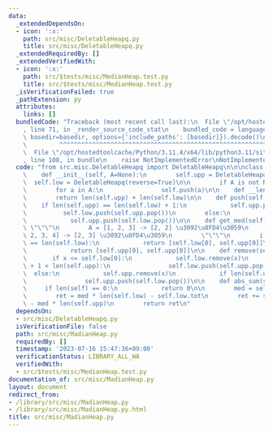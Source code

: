 ```yaml
---
data:
  _extendedDependsOn:
  - icon: ':x:'
    path: src/misc/DeletableHeapq.py
    title: src/misc/DeletableHeapq.py
  _extendedRequiredBy: []
  _extendedVerifiedWith:
  - icon: ':x:'
    path: src/$tests/misc/MedianHeap.test.py
    title: src/$tests/misc/MedianHeap.test.py
  _isVerificationFailed: true
  _pathExtension: py
  attributes:
    links: []
  bundledCode: "Traceback (most recent call last):\n  File \"/opt/hostedtoolcache/Python/3.11.4/x64/lib/python3.11/site-packages/onlinejudge_verify/documentation/build.py\"\
    , line 71, in _render_source_code_stat\n    bundled_code = language.bundle(stat.path,\
    \ basedir=basedir, options={'include_paths': [basedir]}).decode()\n          \
    \         ^^^^^^^^^^^^^^^^^^^^^^^^^^^^^^^^^^^^^^^^^^^^^^^^^^^^^^^^^^^^^^^^^^^^^^^^^^^^^^^^^\n\
    \  File \"/opt/hostedtoolcache/Python/3.11.4/x64/lib/python3.11/site-packages/onlinejudge_verify/languages/python.py\"\
    , line 108, in bundle\n    raise NotImplementedError\nNotImplementedError\n"
  code: "from src.misc.DeletableHeapq import DeletableHeapq\n\n\nclass MedianHeap:\n\
    \    def __init__(self, A=None):\n        self.upp = DeletableHeapq()\n      \
    \  self.low = DeletableHeapq(reverse=True)\n\n        if A is not None:\n    \
    \        for a in A:\n                self.push(a)\n\n    def __len__(self):\n\
    \        return len(self.upp) + len(self.low)\n\n    def push(self, x):\n    \
    \    if len(self.upp) == len(self.low) + 1:\n            self.upp.push(x)\n  \
    \          self.low.push(self.upp.pop())\n        else:\n            self.low.push(x)\n\
    \            self.upp.push(self.low.pop())\n\n    def get_med(self):\n       \
    \ \"\"\"\n        A = [1, 2, 3] -> [2, 2] \u3092\u8FD4\u3059\n        A = [1,\
    \ 2, 3, 4] -> [2, 3] \u3092\u8FD4\u3059\n        \"\"\"\n        if len(self.upp)\
    \ == len(self.low):\n            return [self.low[0], self.upp[0]]\n        else:\n\
    \            return [self.upp[0], self.upp[0]]\n\n    def remove(self, x):\n \
    \       if x <= self.low[0]:\n            self.low.remove(x)\n            if len(self.low)\
    \ + 1 < len(self.upp):\n                self.low.push(self.upp.pop())\n      \
    \  else:\n            self.upp.remove(x)\n            if len(self.upp) < len(self.low):\n\
    \                self.upp.push(self.low.pop())\n\n    def abs_sum(self):\n   \
    \     if len(self) == 0:\n            return 0\n\n        med = self.upp[0]\n\
    \        ret = med * len(self.low) - self.low.tot\n        ret += self.upp.tot\
    \ - med * len(self.upp)\n        return ret\n"
  dependsOn:
  - src/misc/DeletableHeapq.py
  isVerificationFile: false
  path: src/misc/MadianHeap.py
  requiredBy: []
  timestamp: '2023-07-16 15:47:36+09:00'
  verificationStatus: LIBRARY_ALL_WA
  verifiedWith:
  - src/$tests/misc/MedianHeap.test.py
documentation_of: src/misc/MadianHeap.py
layout: document
redirect_from:
- /library/src/misc/MadianHeap.py
- /library/src/misc/MadianHeap.py.html
title: src/misc/MadianHeap.py
---
```


